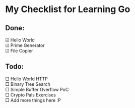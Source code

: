 # My Checklist for Learning Go #
## Done:
☑  Hello World\
☑  Prime Generator\
☑  File Copier

## Todo:
□ Hello World HTTP\
□ Binary Tree Search\
□ Simple Buffer Overflow PoC\
□ Crypto Pals Exercises\
□ Add more things here :P
